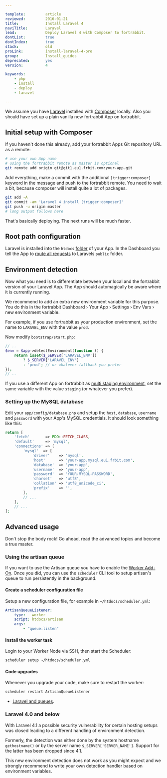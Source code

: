 ```yaml
---

template:         article
reviewed:         2016-01-21
title:            Install Laravel 4
naviTitle:        Laravel
lead:             Deploy Laravel 4 with Composer to fortrabbit.
dontList:         true
dontIndex:        true
stack:            old
proLink:          install-laravel-4-pro
group:            Install_guides
deprecated:       yes
version:          4

keywords:
    - php
    - install
    - deploy
    - laravel

---
```


We assume you have [Laravel](http://laravel.com/docs/4.2/installation) installed with [Composer](https://getcomposer.org/doc/00-intro.md) locally. Also you should have set up a plain vanilla new fortrabbit App on fortrabbit.


## Initial setup with Composer

If you haven't done this already, add your fortrabbit Apps Git repository URL as a remote:

```bash
# use your own App name
# using the fortrabbit remote as master is optional
git remote add origin git@git1.eu1.frbit.com:your-app.git
```

Add everything, make a commit with the additional `[trigger:composer]` keyword in the message and push to the fortrabbit remote. You need to wait a bit, because composer will install quite a lot of packages.

```bash
git add -A
git commit -am 'Laravel 4 install [trigger:composer]'
git push -u origin master
# long output follows here
```
That's basically deploying. The next runs will be much faster.

## Root path configuration

Laravel is installed into the `htdocs` [folder](directory-structure) of your App. In the Dashboard you tell the App to [route all requests](domains#toc-set-a-custom-root-path) to Laravels `public` folder.

## Environment detection

Now what you need is to differentiate between your local and the fortrabbit version of your Laravel App. The App should automagically be aware where it is currently running.

We recommend to add an extra new environment variable for this purpose. You do this in the fortrabbit Dashboard › Your App › Settings › Env Vars › new environment variable.

For example, if you use fortrabbit as your production environment, set the name to `LARAVEL_ENV` with the value `prod`.

Now modify `bootstrap/start.php`:

```php
// ..
$env = $app->detectEnvironment(function () {
    return isset($_SERVER['LARAVEL_ENV'])
        ? $_SERVER['LARAVEL_ENV']
        : 'prod'; // or whatever fallback you prefer
});
// ..
```

If you use a different App on fortrabbit as [multi staging environment](multi-staging), set the same variable with the value `staging` (or whatever you prefer).

### Setting up the MySQL database

Edit your `app/config/database.php` and setup the `host`, `database`, `username` and `password` with your App's MySQL credentials. It should look something like this:

```php
return [
    'fetch'       => PDO::FETCH_CLASS,
    'default'     => 'mysql',
    'connections' => [
        'mysql'  => [
            'driver'    => 'mysql',
            'host'      => 'your-app.mysql.eu1.frbit.com',
            'database'  => 'your-app',
            'username'  => 'your-app',
            'password'  => 'YOUR-MYSQL-PASSWORD',
            'charset'   => 'utf8',
            'collation' => 'utf8_unicode_ci',
            'prefix'    => '',
        ],
        // ...
    ],
    // ...
];
```


## Advanced usage

Don't stop the body rock! Go ahead, read the advanced topics and become a true master.


### Using the artisan queue

If you want to use the Artisan queue you have to enable the [Worker Add-On](workers). Once you did, you can use the `scheduler` CLI tool to setup artisan's queue to run persistently in the background.

#### Create a scheduler configuration file

Setup a new configuration file, for example in `~/htdocs/scheduler.yml`:

```yml
ArtisanQueueListener:
    type:   worker
    script: htdocs/artisan
    args:
        - "queue:listen"
```

#### Install the worker task

Login to your Worker Node via SSH, then start the Scheduler:

```bash
scheduler setup ~/htdocs/scheduler.yml
```

#### Code upgrades

Whenever you upgrade your code, make sure to restart the worker:

```bash
scheduler restart ArtisanQueueListener
```

* [Laravel and queues](http://laravel.com/docs/4.2/queues).


### Laravel 4.0 and below

With Laravel 4.1 a possible security vulnerability for certain hosting setups was closed leading to a different handling of environment detection.

Formerly, the detection was either done by the system hostname `gethostname()` or by the server name `$_SERVER['SERVER_NAME']`. Support for the latter has been dropped since 4.1.

This new environment detection does not work as you might expect and we strongly recommend to write your own detection handler based on environment variables.
